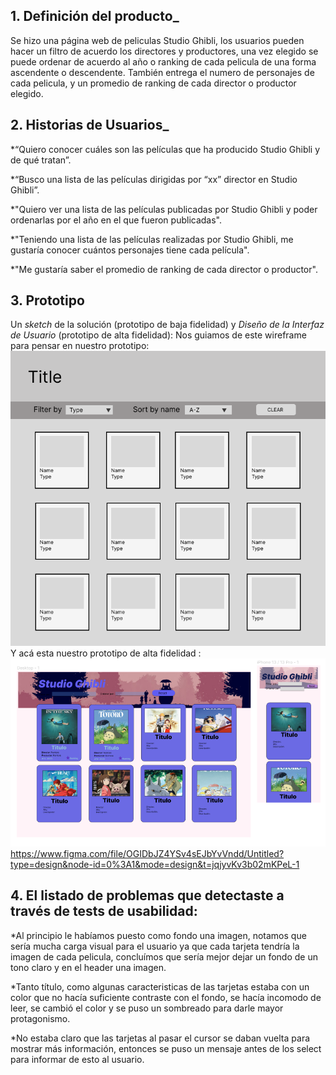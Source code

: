 ## 1. Definición del producto_ 
Se hizo una página web de peliculas Studio Ghibli, los usuarios pueden hacer un filtro de acuerdo los directores y productores, una vez elegido se puede ordenar de acuerdo al año o ranking de cada pelicula de una forma ascendente o descendente. También entrega el numero de personajes de cada pelicula, y un promedio de ranking de cada director o productor elegido.
## 2. Historias de Usuarios_

  *“Quiero conocer cuáles son las películas que ha producido Studio Ghibli y de qué tratan”.

  *“Busco una lista de las películas dirigidas por “xx” director en Studio Ghibli”.

  *"Quiero ver una lista de las películas publicadas por Studio Ghibli y poder ordenarlas por el año en el que fueron publicadas".

  *"Teniendo una lista de las películas realizadas por Studio Ghibli, me gustaría conocer cuántos personajes tiene cada película".

  *"Me gustaría saber el promedio de ranking de cada director o productor".

  
  ## 3. Prototipo

   Un _sketch_ de la solución (prototipo de baja fidelidad) y
  _Diseño de la Interfaz de Usuario_ (prototipo de alta fidelidad):
  Nos guiamos de este wireframe para pensar en nuestro prototipo:
  ![Imagen referencial prototipo de baja fidelidad](image.png)
  Y acá esta nuestro prototipo de alta fidelidad :
  ![Prototipo de alta fidelidad](<Captura.png>)https://www.figma.com/file/OGIDbJZ4YSv4sEJbYvVndd/Untitled?type=design&node-id=0%3A1&mode=design&t=jqjyvKv3b02mKPeL-1 


  ## 4. El listado de problemas que detectaste a través de tests de usabilidad:
  
  *Al principio le habíamos puesto como fondo una imagen, notamos que sería mucha carga visual para el usuario ya que cada tarjeta tendría la imagen de cada pelicula, concluímos que sería mejor dejar un fondo de un tono claro y en el header una imagen.

  *Tanto título, como algunas caracteristicas de las tarjetas estaba con un color que no hacía suficiente contraste con el fondo, se hacía incomodo de leer, se cambió el color y se puso un sombreado para darle mayor protagonismo.

  *No estaba claro que las tarjetas al pasar el cursor se daban vuelta para mostrar más información, entonces se puso un mensaje antes de los select para informar de esto al usuario.
  
  